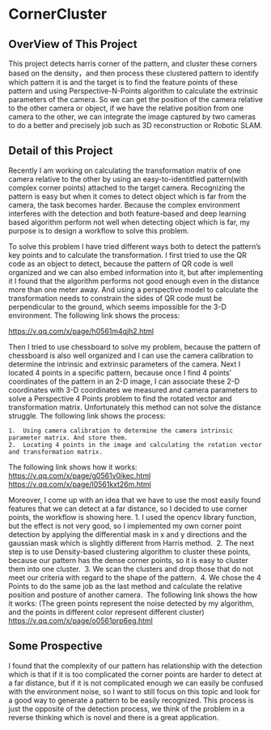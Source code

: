 # CornerCluster
## OverView of This Project
This project detects harris corner of the pattern, and cluster these corners based on the density，and then process these clustered pattern to identify which pattern it is and the target is to find the feature points of these pattern and using Perspective-N-Points algorithm to calculate the extrinsic parameters of the camera. So we can get the position of the camera relative to the other camera or object, if we have the relative position from one camera to the other, we can integrate the image captured by two cameras to do a better and precisely job such as 3D reconstruction or Robotic SLAM. 

## Detail of this Project
Recently I am working on calculating the transformation matrix of one camera relative to the other by using an easy-to-identitfied pattern(with complex corner points) attached to the target camera. Recognizing the pattern is easy but when it comes to detect object which is far from the camera, the task becomes harder. Because the complex environment interferes with the detection and both feature-based and deep learning based algorithm perform not well when detecting object which is far, my purpose is to design a workflow to solve this problem.

To solve this problem I have tried different ways both to detect the pattern’s key points and to calculate the transformation.
I first tried to use the QR code as an object to detect, because the pattern of QR code is well organized and we can also embed information into it, but after implementing it I found that the algorithm performs not good enough even in the distance more than one meter away. And using a perspective model to calculate the transformation needs to constrain the sides of QR code must be perpendicular to the ground, which seems impossible for the 3-D environment. The following link shows the process:

https://v.qq.com/x/page/h0561m4qjh2.html

Then I tried to use chessboard to solve my problem, because the pattern of chessboard is also well organized and I can use the camera calibration to determine the intrinsic and extrinsic parameters of the camera. Next I located 4 points in a specific pattern, because once I find 4 points’ coordinates of the pattern in an 2-D image, I can associate these 2-D coordinates with 3-D coordinates we measured and camera parameters to solve a Perspective 4 Points problem to find the rotated vector and transformation matrix. Unfortunately this method can not solve the distance struggle. The following link shows the process:

	1.	Using camera calibration to determine the camera intrinsic parameter matrix. And store them.
	2.	Locating 4 points in the image and calculating the rotation vector and transformation matrix.
	
The following link shows how it works:
https://v.qq.com/x/page/g0561v0ikec.html
https://v.qq.com/x/page/l0561kxt26m.html

Moreover, I come up with an idea that we have to use the most easily found features that we can detect at a far distance, so I decided to use corner points, the workflow is showing here.
	1.	I used the opencv library function, but the effect is not very good, so I implemented my own corner point detection by applying the differential mask in x and y directions and the gaussian mask which is slightly different from Harris method. 
	2.	The next step is to use Density-based clustering algorithm to cluster these points, because our pattern has the dense corner points, so it is easy to cluster them into one cluster. 
	3.	We scan the clusters and drop those that do not meet our criteria with regard to the shape of the pattern. 
	4.	We chose the 4 Points to do the same job as the last method and calculate the relative position and posture of another camera. 
The following link shows the how it works: (The green points represent the noise detected by my algorithm, and the points in different color represent different cluster)
https://v.qq.com/x/page/o0561prp6eg.html
## Some Prospective
I found that the complexity of our pattern has relationship with the detection which is that if it is too complicated the corner points are harder to detect at a far distance, but if it is not complicated enough we can easily be confused with the environment noise, so I want to still focus on this topic and look for a good way to generate a pattern to be easily recognized. This process is just the opposite of the detection process, we think of the problem in a reverse thinking which is novel and there is a great application.
